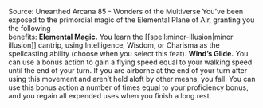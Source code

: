 Source: Unearthed Arcana 85 - Wonders of the Multiverse
You’ve been exposed to the primordial magic of the Elemental Plane of Air, granting you the following  
benefits:
**Elemental Magic.** You learn the [[spell:minor-illusion|minor illusion]] cantrip, using Intelligence, Wisdom, or Charisma as the spellcasting ability (choose when you select this feat).
**Wind’s Glide.** You can use a bonus action to gain a flying speed equal to your walking speed until the end of your turn. If you are airborne at the end of your turn after using this movement and aren’t held aloft by other means, you fall. You can use this bonus action a number of times equal to your proficiency bonus, and you regain all expended uses when you finish a long rest.